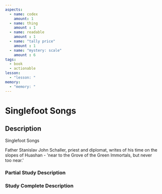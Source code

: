 ```yaml
---
aspects: 
  - name: codex
    amount: 1
  - name: thing
    amount : 1
  - name: readable
    amount : 1
  - name: "tally price"
    amount : 1
  - name: "mystery: scale"
    amount : 6
tags:
  - book
  - actionable
lesson:
  - "lesson: "
memory:
  - "memory: "
---
```


# Singlefoot Songs

## Description
Singlefoot Songs

Father Stanislav John Schaller, priest and diplomat, writes of his time on the slopes of Huashan - 'near to the Grove of the Green Immortals, but never too near.'
### Partial Study Description

### Study Complete Description
